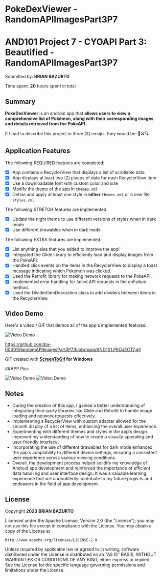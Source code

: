 # PokeDexViewer - RandomAPIImagesPart3P7 

<!-- (This is a comment) INSTRUCTIONS: Go through this page and fill out any **bolded** entries with their correct values.-->

# AND101 Project 7 - CYOAPI Part 3: Beautified -RandomAPIImagesPart3P7

Submitted by: **BRIAN BAZURTO**

Time spent: **20** hours spent in total

## Summary

**PokeDexViewer** is an android app that **allows users to view a comprehensive list of Pokémon, along with their corresponding images and details retrieved from the PokeAPI.**

If I had to describe this project in three (3) emojis, they would be: **🐾⚔️🔍**


## Application Features

<!-- (This is a comment) Please be sure to change the [ ] to [x] for any features you completed.  If a feature is not checked [x], you might miss the points for that item! -->

The following REQUIRED features are completed:

- [x] App contains a RecyclerView that displays a list of scrollable data
- [x] App displays at least two (2) pieces of data for each RecyclerView item
- [x] Use a downloadable font with custom color and size
- [x] Modify the theme of the app in `themes.xml`
- [x] Define and apply at least one style in **either** `themes.xml` or a new file `styles.xml`

The following STRETCH features are implemented:

- [x] Update the night theme to use different versions of styles when in dark mode
- [x] Use different drawables when in dark mode

The following EXTRA features are implemented:

- [x] List anything else that you added to improve the app!
- [x] Integrated the Glide library to efficiently load and display images from the PokeAPI.
- [x] Handled click events on the items in the RecyclerView to display a toast message indicating which Pokémon was clicked.
- [x] Used the Retrofit library for making network requests to the PokeAPI.
- [x] Implemented error handling for failed API requests in the onFailure method.
- [x] Used the DividerItemDecoration class to add dividers between items in the RecyclerView.

## Video Demo

Here's a video / GIF that demos all of the app's implemented features:

<img src='https://github.com/ba-00001/RandomAPIImagesPart3P7/blob/main/AND101.PROJECT7.gif' title='Video Demo' width='' alt='Video Demo' />

https://github.com/ba-00001/RandomAPIImagesPart3P7/blob/main/AND101.PROJECT7.gif

GIF created with **[ScreenToGif](https://www.screentogif.com/) for Windows**

##APP Pics

<img src='https://github.com/ba-00001/RandomAPIImagesPart3P7/blob/main/AND101.P7.PIC1.png' title='Video Demo' width='' alt='Video Demo' />
<img src='https://github.com/ba-00001/RandomAPIImagesPart3P7/blob/main/AND101.P7.PIC2.png' title='Video Demo' width='' alt='Video Demo' />

<!-- Recommended tools:
- [Kap](https://getkap.co/) for macOS
- [ScreenToGif](https://www.screentogif.com/) for Windows
- [peek](https://github.com/phw/peek) for Linux. -->

## Notes
<!-- Here's a place for any other notes on the app, it's creation process, or what you learned this unit!  -->

-  During the creation of this app, I gained a better understanding of integrating third-party libraries like Glide and Retrofit to handle image loading and network requests effectively.
-  Implementing a RecyclerView with custom adapter allowed for the smooth display of a list of items, enhancing the overall user experience.
-  Experimenting with different themes and styles in the app's design improved my understanding of how to create a visually appealing and user-friendly interface.
-  Incorporating the use of different drawables for dark mode enhanced the app's adaptability to different device settings, ensuring a consistent user experience across various viewing conditions.
-  Overall, the development process helped solidify my knowledge of Android app development and reinforced the importance of efficient data handling and user interface design. It was a valuable learning experience that will undoubtedly contribute to my future projects and endeavors in the field of app development.

## License

Copyright **2023** **BRIAN BAZURTO**

Licensed under the Apache License, Version 2.0 (the "License");
you may not use this file except in compliance with the License.
You may obtain a copy of the License at

    http://www.apache.org/licenses/LICENSE-2.0

Unless required by applicable law or agreed to in writing, software
distributed under the License is distributed on an "AS IS" BASIS,
WITHOUT WARRANTIES OR CONDITIONS OF ANY KIND, either express or implied.
See the License for the specific language governing permissions and
limitations under the License.
